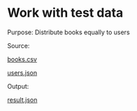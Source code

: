 # Work with test data

Purpose:
Distribute books equally to users

Source:

[books.csv](https://github.com/at0m1x19/work_with_test_data/blob/books_distribution/files/books.csv)

[users.json](https://github.com/at0m1x19/work_with_test_data/blob/books_distribution/files/users.json)

Output:

[result.json](https://github.com/at0m1x19/work_with_test_data/blob/books_distribution/files/result.json)